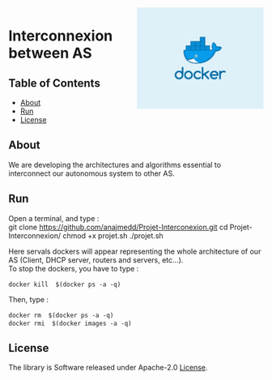 <div class="logo"><img src="Docker.png" width="250px" align="right"></div>


# Interconnexion between AS

## Table of Contents

- [About](#about)
- [Run](#run)
- [License](#license)

## About

<p>We are developing the architectures and algorithms essential to interconnect our autonomous system to other AS.</p>


## Run

Open a terminal, and type :<br>
        git clone https://github.com/anajmedd/Projet-Interconexion.git
	cd Projet-Interconnexion/
	chmod +x projet.sh
	./projet.sh

Here servals dockers will appear representing the whole architecture of our AS 
(Client, DHCP server, routers and servers, etc...).<br>
To stop the dockers, you have to type :<br>

	docker kill  $(docker ps -a -q)  
  
Then, type :<br>

	docker rm  $(docker ps -a -q)
	docker rmi  $(docker images -a -q)
## License

The library is Software released under Apache-2.0 [License](LICENSE.txt).
